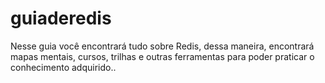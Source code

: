 # guiaderedis
Nesse guia você encontrará tudo sobre Redis, dessa maneira, encontrará mapas mentais, cursos, trilhas e outras ferramentas para poder praticar o conhecimento adquirido..

